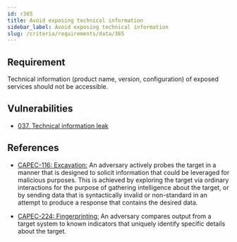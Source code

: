 ```yaml
---
id: r365
title: Avoid exposing technical information
sidebar_label: Avoid exposing technical information
slug: /criteria/requirements/data/365
---
```


## Requirement

Technical information (product name, version, configuration)
of exposed services should not be accessible.

## Vulnerabilities

- [037. Technical information leak](/criteria/vulnerabilities/037)

## References

- [CAPEC-116: Excavation:](http://capec.mitre.org/data/definitions/116.html)
An adversary actively probes the target
in a manner that is designed
to solicit information
that could be leveraged for malicious purposes.
This is achieved by exploring the target
via ordinary interactions
for the purpose of gathering intelligence
about the target,
or by sending data that is syntactically invalid
or non-standard in an attempt
to produce a response
that contains the desired data.

- [CAPEC-224: Fingerprinting:](http://capec.mitre.org/data/definitions/224.html)
An adversary compares output
from a target system to known indicators
that uniquely identify specific details
about the target.
